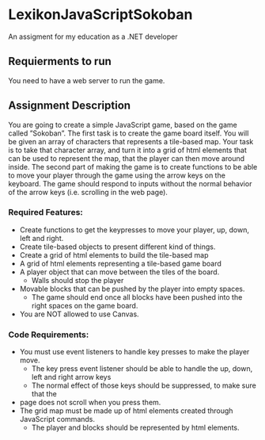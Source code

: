 # LexikonJavaScriptSokoban
An assigment for my education as a .NET developer

## Requierments to run
You need to have a web server to run the game.

## Assignment Description

You are going to create a simple JavaScript game, based on the game called ”Sokoban”.
The first task is to create the game board itself. You will be given an array of characters that
represents a tile-based map. Your task is to take that character array, and turn it into a grid of
html elements that can be used to represent the map, that the player can then move around
inside.
The second part of making the game is to create functions to be able to move your player
through the game using the arrow keys on the keyboard. The game should respond to inputs
without the normal behavior of the arrow keys (i.e. scrolling in the web page).
### Required Features:
- Create functions to get the keypresses to move your player, up, down, left and right.
- Create tile-based objects to present different kind of things.
- Create a grid of html elements to build the tile-based map
- A grid of html elements representing a tile-based game board
- A player object that can move between the tiles of the board.
  - Walls should stop the player
- Movable blocks that can be pushed by the player into empty spaces.
  - The game should end once all blocks have been pushed into the right spaces on
the game board.
- You are NOT allowed to use Canvas.
### Code Requirements:
- You must use event listeners to handle key presses to make the player move.
  - The key press event listener should be able to handle the up, down, left and right
arrow keys
  - The normal effect of those keys should be suppressed, to make sure that the
- page does not scroll when you press them.
- The grid map must be made up of html elements created through JavaScript commands.
  - The player and blocks should be represented by html elements.
